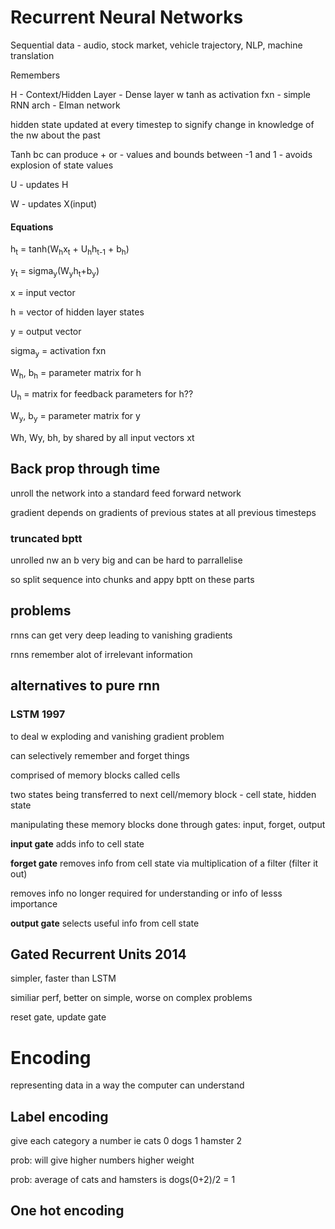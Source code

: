 # Recurrent Neural Networks

Sequential data - audio, stock market, vehicle trajectory, NLP, machine translation

Remembers

H - Context/Hidden Layer - Dense layer w tanh as activation fxn - simple RNN arch - Elman network

hidden state updated at every timestep to signify change in knowledge of the nw about the past

Tanh bc can produce + or - values and bounds between -1 and 1 - avoids explosion of state values

U - updates H

W - updates X(input)


#### Equations

h<sub>t</sub> = tanh(W<sub>h</sub>x<sub>t</sub> + U<sub>h</sub>h<sub>t-1</sub> + b<sub>h</sub>)

y<sub>t</sub> = sigma<sub>y</sub>(W<sub>y</sub>h<sub>t</sub>+b<sub>y</sub>)

x = input vector

h = vector of hidden layer states

y = output vector

sigma<sub>y</sub> = activation fxn

W<sub>h</sub>, b<sub>h</sub> = parameter matrix for h

U<sub>h</sub> = matrix for feedback parameters for h?? 

W<sub>y</sub>, b<sub>y</sub> = parameter matrix for y

Wh, Wy, bh, by shared by all input vectors xt

## Back prop through time
unroll the network into a standard feed forward network

gradient depends on gradients of previous states at all previous timesteps

### truncated bptt

unrolled nw an b very big and can be hard to parrallelise

so split sequence into chunks and appy bptt on these parts

## problems
rnns can get very deep leading to vanishing gradients

rnns remember alot of irrelevant information

## alternatives to pure rnn

### LSTM 1997
to deal w exploding and vanishing gradient problem

can selectively remember and forget things

comprised of memory blocks called cells

two states being transferred to next cell/memory block - cell state, hidden state

manipulating these memory blocks done through gates: input, forget, output

**input gate** adds info to cell state

**forget gate** removes info from cell state via multiplication of a filter (filter it out)

removes info no longer required for understanding or info of lesss importance

**output gate** selects useful info from cell state

## Gated Recurrent Units 2014
simpler, faster than LSTM

similiar perf, better on simple, worse on complex problems

reset gate, update gate

# Encoding
representing data in a way the computer can understand
## Label encoding
give each category a number ie cats 0 dogs 1 hamster 2

prob: will give higher numbers higher weight

prob: average of cats and hamsters is dogs(0+2)/2 = 1 
## One hot encoding





